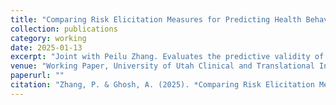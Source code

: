 ```yaml
---
title: "Comparing Risk Elicitation Measures for Predicting Health Behaviors and Beyond"
collection: publications
category: working
date: 2025-01-13
excerpt: "Joint with Peilu Zhang. Evaluates the predictive validity of incentivized and self-reported risk measures for health-related behaviors using survey and experimental data."
venue: "Working Paper, University of Utah Clinical and Translational Institute, 2025"
paperurl: ""
citation: "Zhang, P. & Ghosh, A. (2025). *Comparing Risk Elicitation Measures for Predicting Health Behaviors and Beyond.* University of Utah, Clinical and Translational Institute."
---
```

